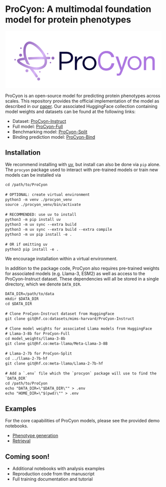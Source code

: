 # ProCyon: A multimodal foundation model for protein phenotypes
![ProCyon logo](assets/procyon_logo_large.png)

ProCyon is an open-source model for predicting protein phenotypes across scales.
This repository provides the official implementation of the model as described in our [paper](https://github.com/mims-harvard/ProCyon).
Our associated HuggingFace collection containing model weights and datasets can be found at the following links:

- Dataset: [ProCyon-Instruct](https://huggingface.co/datasets/mims-harvard/ProCyon-Instruct)
- Full model: [ProCyon-Full](https://huggingface.co/mims-harvard/ProCyon-Full)
- Benchmarking model: [ProCyon-Split](https://huggingface.co/mims-harvard/ProCyon-Split)
- Binding prediction model: [ProCyon-Bind](https://huggingface.co/mims-harvard/ProCyon-Bind)

## Installation
We recommend installing with [uv](https://docs.astral.sh/uv/), but install can also be done via `pip` alone. The `procyon` package used to interact with pre-trained models or train new models can be installed via
```
cd /path/to/ProCyon

# OPTIONAL: create virtual environment
python3 -m venv ./procyon_venv
source ./procyon_venv/bin/activate

# RECOMMENDED: use uv to install
python3 -m pip install uv
python3 -m uv sync --extra build
python3 -m uv sync --extra build --extra compile
python3 -m uv pip install -e .

# OR if omitting uv
python3 pip install -e .
```
We encourage installation within a virtual environment.

In addition to the package code, ProCyon also requires pre-trained weights for associated
models (e.g. Llama-3, ESM2) as well as access to the ProCyon-Instruct dataset. These dependencies
will all be stored in a single directory, which we denote `DATA_DIR`.

```
DATA_DIR=/path/to/data
mkdir $DATA_DIR
cd $DATA_DIR

# Clone ProCyon-Instruct dataset from HuggingFace
git clone git@hf.co:datasets/mims-harvard/ProCyon-Instruct

# Clone model weights for associated Llama models from HuggingFace
# Llama-3-8b for ProCyon-Full
cd model_weights/llama-3-8b
git clone git@hf.co:meta-llama/Meta-Llama-3-8B

# Llama-2-7b for ProCyon-Split
cd ../llama-2-7b-hf
git clone git@hf.co:meta-llama/Llama-2-7b-hf

# Add a `.env` file which the `procyon` package will use to find the `DATA_DIR`
cd /path/to/ProCyon
echo "DATA_DIR=\"$DATA_DIR\"" > .env
echo "HOME_DIR=\"$(pwd)\"" > .env
```

## Examples
For the core capabilities of ProCyon models, please see the provided demo notebooks.
- [Phenotype generation](https://github.com/mims-harvard/ProCyon/blob/main/examples/phenotype_generation.ipynb)
- [Retrieval](https://github.com/mims-harvard/ProCyon/blob/main/examples/retrieval.ipynb)

## Coming soon!
- Additional notebooks with analysis examples
- Reproduction code from the manuscript
- Full training documentation and tutorial

